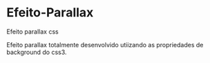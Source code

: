 # Efeito-Parallax
Efeito parallax css

Efeito parallax totalmente desenvolvido utiizando as propriedades de background do css3.
